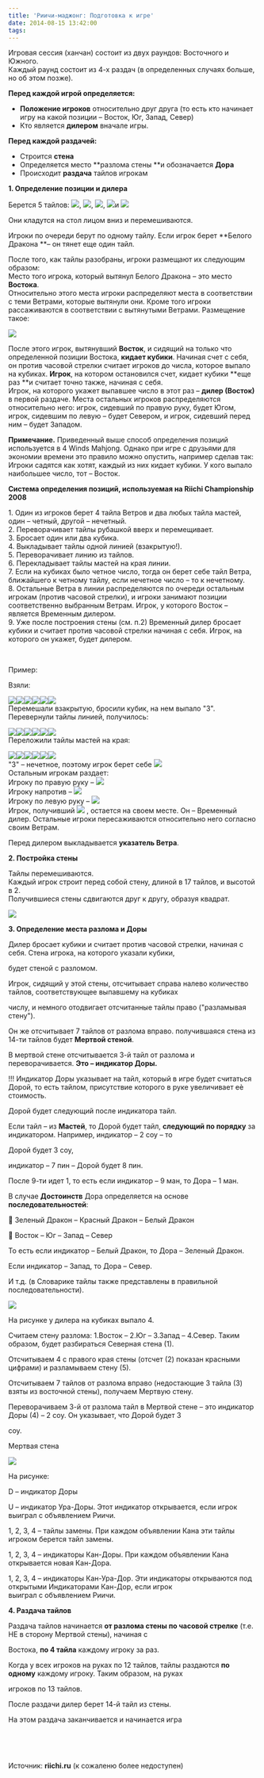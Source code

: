 ```yaml
---
title: 'Риичи-маджонг: Подготовка к игре'
date: 2014-08-15 13:42:00
tags:
---
```


Игровая сессия (ханчан) состоит из двух раундов: Восточного и Южного.  
Каждый раунд состоит из 4-х раздач (в определенных случаях больше, но об этом позже).

**Перед каждой игрой определяется:**

* **Положение игроков** относительно друг друга (то есть кто начинает игру на какой позиции – Восток, Юг, Запад, Север)
* Кто является **дилером** вначале игры.

<!-- more -->
**Перед каждой раздачей:**

* Строится **стена**
* Определяется место **разлома стены **и обозначается **Дора**
* Происходит **раздача** тайлов игрокам

**1\. Определение позиции и дилера**

Берется 5 тайлов: ![][1], ![][2], ![][3], ![][4]и ![][5]

Они кладутся на стол лицом вниз и перемешиваются.

Игроки по очереди берут по одному тайлу. Если игрок берет **Белого Дракона **– он тянет еще один тайл.

После того, как тайлы разобраны, игроки размещают их следующим образом:  
Место того игрока, который вытянул Белого Дракона – это место **Востока**.  
Относительно этого места игроки распределяют места в соответствии с теми Ветрами, которые вытянули они. Кроме того игроки рассаживаются в соответствии с вытянутыми Ветрами. Размещение такое:

![][6]

После этого игрок, вытянувший **Восток**, и сидящий на только что определенной позиции Востока, **кидает кубики**. Начиная счет с себя, он против часовой стрелки считает игроков до числа, которое выпало на кубиках. **Игрок**, на котором остановился счет, кидает кубики **еще раз **и считает точно также, начиная с себя.  
Игрок, на которого укажет выпавшее число в этот раз – **дилер (Восток)** в первой раздаче. Места остальных игроков распределяются относительно него: игрок, сидевший по правую руку, будет Югом, игрок, сидевшим по левую – будет Севером, и игрок, сидевший перед ним – будет Западом.

**Примечание.** Приведенный выше способ определения позиций используется в 4 Winds Mahjong. Однако при игре с друзьями для экономии времени это правило можно опустить, например сделав так:  
Игроки садятся как хотят, каждый из них кидает кубики. У кого выпало наибольшее число, тот – Восток.

**Система определения позиций, используемая на Riichi Championship 2008**

1\. Один из игроков берет 4 тайла Ветров и два любых тайла мастей, один – четный, другой – нечетный.  
2\. Переворачивает тайлы рубашкой вверх и перемещивает.  
3\. Бросает один или два кубика.  
4\. Выкладывает тайлы одной линией (взакрытую!).  
5\. Переворачивает линию из тайлов.  
6\. Перекладывает тайлы мастей на края линии.  
7\. Если на кубиках было четное число, тогда он берет себе тайл Ветра, ближайшего к четному тайлу, если нечетное число – то к нечетному.  
8\. Остальные Ветра в линии распределяются по очереди остальным игрокам (против часовой стрелки), и игроки занимают позиции соответственно выбранным Ветрам. Игрок, у которого Восток – является Временным дилером.  
9\. Уже после построения стены (см. п.2) Временный дилер бросает кубики и считает против часовой стрелки начиная с себя. Игрок, на которого он укажет, будет дилером.

&nbsp;

Пример:

Взяли:

![][1]![][2]![][3]![][4]![][7]![][8]  
Перемешали взакрытую, бросили кубик, на нем выпало "3". Перевернули тайлы линией, получилось:

![][1]![][8]![][4]![][7]![][3]![][2]  
Переложили тайлы мастей на края:

![][8]![][1]![][4]![][3]![][2]![][7]  
"3" – нечетное, поэтому игрок берет себе ![][2]  
Остальным игрокам раздает:  
Игроку по правую руку – ![][1]  
Игроку напротив – ![][4]  
Игроку по левую руку – ![][3]  
Игрок, получивший ![][1] , остается на своем месте. Он – Временный дилер. Остальные игроки пересаживаются относительно него согласно своим Ветрам.

Перед дилером выкладывается **указатель Ветра**.

**2\. Постройка стены**

Тайлы перемешиваются.  
Каждый игрок строит перед собой стену, длиной в 17 тайлов, и высотой в 2.  
Получившиеся стены сдвигаются друг к другу, образуя квадрат.

![][9]

**3\. Определение места разлома и Доры**

Дилер бросает кубики и считает против часовой стрелки, начиная с себя. Стена игрока, на которого указали кубики,

будет стеной с разломом.

Игрок, сидящий у этой стены, отсчитывает справа налево количество тайлов, соответствующее выпавшему на кубиках

числу, и немного отодвигает отсчитанные тайлы право ("разламывая стену").

Он же отсчитывает 7 тайлов от разлома вправо. получившаяся стена из 14-ти тайлов будет **Мертвой стеной**.

В мертвой стене отсчитывается 3-й тайл от разлома и переворачивается. **Это – индикатор Доры.**

!!! Индикатор Доры указывает на тайл, который в игре будет считаться Дорой, то есть тайлом, присутствие которого в руке увеличивает еѐ стоимость.

Дорой будет следующий после индикатора тайл.

Если тайл – из **Мастей**, то Дорой будет тайл, **следующий по порядку** за индикатором. Например, индикатор – 2 соу – то

Дорой будет 3 соу,

индикатор – 7 пин – Дорой будет 8 пин.

После 9-ти идет 1, то есть если индикатор – 9 ман, то Дора – 1 ман.

В случае **Достоинств** Дора определяется на основе **последовательностей**:

 Зеленый Дракон – Красный Дракон – Белый Дракон

 Восток – Юг – Запад – Север

То есть если индикатор – Белый Дракон, то Дора – Зеленый Дракон.

Если индикатор – Запад, то Дора – Север.

И т.д. (в Словарике тайлы также представлены в правильной последовательности).

![][10]

На рисунке у дилера на кубиках выпало 4.

Считаем стену разлома: 1.Восток – 2.Юг – 3.Запад – 4.Север. Таким образом, будет разбираться Северная стена (1).

Отсчитываем 4 с правого края стены (отсчет (2) показан красными цифрами) и разламываем стену (5).

Отсчитываем 7 тайлов от разлома вправо (недостающие 3 тайла (3) взяты из восточной стены), получаем Мертвую стену.

Переворачиваем 3-й от разлома тайл в Мертвой стене – это индикатор Доры (4) – 2 соу. Он указывает, что Дорой будет 3

соу.

Мертвая стена

![][11]

На рисунке:

D – индикатор Доры

U – индикатор Ура-Доры. Этот индикатор открывается, если игрок выиграл с объявлением Риичи.

1, 2, 3, 4 – тайлы замены. При каждом объявлении Кана эти тайлы игроком берется тайл замены.

1, 2, 3, 4 – индикаторы Кан-Доры. При каждом объявлении Кана открывается новая Кан-Дора.

1, 2, 3, 4 – индикаторы Кан-Ура-Дор. Эти индикаторы открываются под открытыми Индикаторами Кан-Дор, если игрок  
выиграл с объявлением Риичи.

**4\. Раздача тайлов**

Раздача тайлов начинается **от разлома стены по часовой стрелке** (т.е. НЕ в сторону Мертвой стены), начиная с

Востока, **по 4 тайла** каждому игроку за раз.

Когда у всех игроков на руках по 12 тайлов, тайлы раздаются **по одному** каждому игроку. Таким образом, на руках

игроков по 13 тайлов.

После раздачи дилер берет 14-й тайл из стены.

На этом раздача заканчивается и начинается игра

&nbsp;

&nbsp;

Источник: **riichi.ru** (к сожаленю более недоступен)

[1]: /riichi-mahjong/index/mahjong/tileset/T27.gif
[2]: /riichi-mahjong/index/mahjong/tileset/T28.gif
[3]: /riichi-mahjong/index/mahjong/tileset/T29.gif
[4]: /riichi-mahjong/index/mahjong/tileset/T30.gif
[5]: /riichi-mahjong/index/mahjong/tileset/T32.gif
[6]: /riichi-mahjong/index/mahjong/tile/jrebiy.jpg
[7]: /riichi-mahjong/index/mahjong/tileset/T2.gif
[8]: /riichi-mahjong/index/mahjong/tileset/T16.gif
[9]: /riichi-mahjong/index/mahjong/tile/wall.jpg
[10]: /riichi-mahjong/index/mahjong/tile/razlom.jpg
[11]: /riichi-mahjong/index/mahjong/tile/deadwall.jpg

